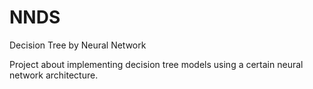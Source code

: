 # NNDS
Decision Tree by Neural Network

Project about implementing decision tree models using a certain neural network architecture.
